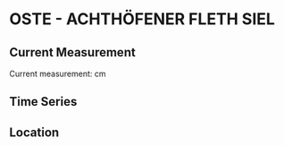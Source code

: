 # OSTE - ACHTHÖFENER FLETH SIEL

## Current Measurement

Current measurement: <Value topic="rivers/pegel-online/OSTE/ACHTHÖFENER_FLETH_SIEL/measurementValue"/> cm

## Time Series

<TimeSeries topic="rivers/pegel-online/OSTE/ACHTHÖFENER_FLETH_SIEL/measurementValue" period="week" />

## Location

<WorldMap>
  <Marker lat="53.70158086638147" lon="9.163392656155676" labelTopic="rivers/pegel-online/OSTE/ACHTHÖFENER_FLETH_SIEL" />
</WorldMap>
